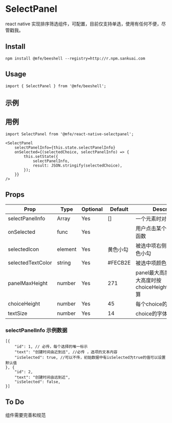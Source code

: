 # SelectPanel
react native 实现排序筛选组件，可配置，目前仅支持单选，使用有任何不便，尽管戳我。


## Install

```
npm install @mfe/beeshell --registry=http://r.npm.sankuai.com
```

## Usage

```
import { SelectPanel } from '@mfe/beeshell';
```

## 示例

## 用例

```
import SelectPanel from '@mfe/react-native-selectpanel';

<SelectPanel
    selectPanelInfo={this.state.selectPanelInfo}
    onSelected={(selectedChoice, selectPanelInfo) => {
        this.setState({
            selectPanelInfo,
            result: JSON.stringify(selectedChoice),
        });
    }}
/>
```

## Props

Prop              | Type   | Optional | Default   | Description
---------------   | ------ | -------- | --------- | -----------
selectPanelInfo   | Array  | Yes      | []        | 一个元素时对象的数组
onSelected        | func   | Yes      |           | 用户点击某个选项后执行的函数
selectedIcon      | element| Yes      |  黄色小勾  | 被选中项右侧图标，默认黄色小勾
selectedTextColor | string | Yes      |  #FECB2E  | 被选中项颜色
panelMaxHeight    | number | Yes      |  271      | panel最大高度，未超过最大高度时按 choiceHeight*choiceNum 算
choiceHeight      | number | Yes      |  45       | 每个choice的高度
textSize          | number | Yes      |  14       | choice的字体大小

### selectPanelInfo 示例数据

```
[{
	"id": 1, // 必传，每个选择的唯一标示
	"text": "创建时间由近到远", //必传 ，选项的文本内容
	"isSelected": true, //可以不传，初始数据中有isSelected为true的值可以设置默认值
}, {
	"id": 2,
	"text": "创建时间由远到近",
	"isSelected": false,
}]
```

## To Do

组件需要完善和规范


